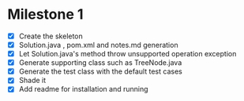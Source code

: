 # Milestone 1

-[x] Create the skeleton 
-[x] Solution.java , pom.xml and notes.md generation
-[x] Let Solution.java's method throw unsupported operation exception
-[x] Generate supporting class such as TreeNode.java
-[x] Generate the test class with the default test cases
-[x] Shade it
-[x] Add readme for installation and running